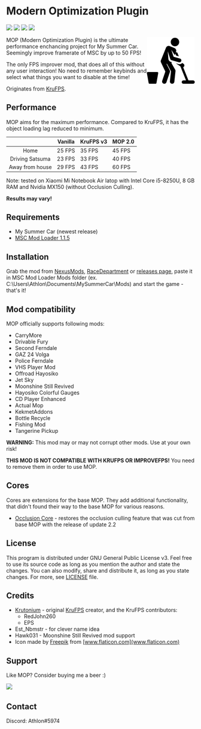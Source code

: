 # Modern Optimization Plugin

[![](https://img.shields.io/github/downloads/Athlon007/MOP/total?style=for-the-badge)](https://github.com/Athlon007/MOP/releases)
[![](https://img.shields.io/github/v/release/Athlon007/MOP?style=for-the-badge)](https://github.com/Athlon007/MOP/releases)
[![](https://img.shields.io/github/v/release/Athlon007/MOP?include_prereleases&label=Development&style=for-the-badge)](https://github.com/Athlon007/MOP/releases)
[![](https://img.shields.io/github/license/Athlon007/MOP?style=for-the-badge)](LICENSE.md)

<img align="right" src="images/icon.png" alt="icon" width=128 />

MOP (Modern Optimization Plugin) is the ultimate performance enchancing project for My Summer Car. Seemingly improve framerate of MSC by up to 50 FPS!

The only FPS improver mod, that does all of this without any user interaction! No need to remember keybinds and select what things you want to disable at the time!

Originates from [KruFPS](https://github.com/Krutonium/KruFPS).

## Performance

MOP aims for the maximum performance. Compared to KruFPS, it has the object loading lag reduced to minimum.

|                 | Vanilla | KruFPS v3 |  MOP 2.0 |
|:---------------:|---------|--------|--------|
|       Home      | 25 FPS  | 35 FPS | 45 FPS |
| Driving Satsuma | 23 FPS  | 33 FPS | 40 FPS |
| Away from house | 29 FPS  | 43 FPS | 60 FPS |

Note: tested on Xiaomi Mi Notebook Air latop with Intel Core i5-8250U, 8 GB RAM and Nvidia MX150 (without Occlusion Culling).

**Results may vary!**

## Requirements

- My Summer Car (newest release)
- [MSC Mod Loader 1.1.5](https://www.racedepartment.com/downloads/msc-mod-loader.15339/)

## Installation

Grab the mod from [NexusMods](https://www.nexusmods.com/mysummercar/mods/146/), [RaceDepartment](https://www.racedepartment.com/downloads/mop-modern-optimization-project.30073/) or [releases page](https://github.com/Athlon007/MOP/releases), paste it in MSC Mod Loader Mods folder (ex. C:\Users\Athlon\Documents\MySummerCar\Mods) and start the game - that's it!

## Mod compatibility

MOP officially supports following mods:

- CarryMore
- Drivable Fury
- Second Ferndale
- GAZ 24 Volga
- Police Ferndale
- VHS Player Mod
- Offroad Hayosiko
- Jet Sky
- Moonshine Still Revived
- Hayosiko Colorful Gauges
- CD Player Enhanced
- Actual Mop
- KekmetAddons
- Bottle Recycle
- Fishing Mod
- Tangerine Pickup

**WARNING:** This mod may or may not corrupt other mods. Use at your own risk!

**THIS MOD IS NOT COMPATIBLE WITH KRUFPS OR IMPROVEFPS!** You need to remove them in order to use MOP.

## Cores

Cores are extensions for the base MOP. They add additional functionality, that didn't found their way to the base MOP for various reasons.

- [Occlusion Core](https://github.com/Athlon007/MopOcclusionCore) - restores the occlusion culling feature that was cut from base MOP with the release of update 2.2

## License

This program is distributed under GNU General Public License v3. Feel free to use its source code as long as you mention the author and state the changes. You can also modify, share and distribute it, as long as you state changes. For more, see [LICENSE](LICENSE.md) file.

## Credits

- [Krutonium](https://github.com/Krutonium) - original [KruFPS](https://github.com/Krutonium/KruFPS) creator, and the KruFPS contributors:
  - RedJohn260
  - EPS
- Est_Nbmstr - for clever name idea
- Hawk031 - Moonshine Still Revived mod support
- Icon made by [Freepik](https://www.flaticon.com/authors/freepik) from [www.flaticon.com](www.flaticon.com)

## Support

Like MOP? Consider buying me a beer :)

[![](http://athlon.kkmr.pl/images/svg/paypal.svg)](https://www.paypal.me/figurakonrad)

## Contact

Discord: Athlon#5974
